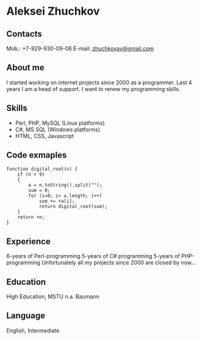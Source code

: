 # Aleksei Zhuchkov

## Contacts

Mob.: +7-929-930-09-06
E-mail: zhuchkovav@gmail.com

## About me

I started working on internet projects since 2000 as a programmer. Last 4 years I am a head of support. I want to renew my programming skills.

## Skills

* Perl, PHP, MySQL (Linux platforms)
* C#, MS SQL (Windows platforms)
* HTML, CSS, Javascript

## Code exmaples

```
function digital_root(n) {
	if (n > 9)
	{
		a = n.toString().split("");
		sum = 0;
		for (i=0; i< a.length; i++)
			sum += +a[i];
			return digital_root(sum);
	}
	return +n;
}
```

## Experience

6-years of Perl-programming
5-years of C# programming
5-years of PHP-programming
Unfortunately all my projects since 2000 are closed by now...

## Education

High Education, MSTU n.a. Baumann

## Language

English, Intermediate